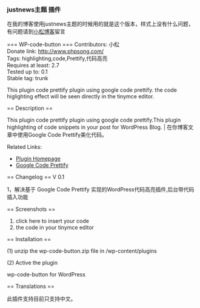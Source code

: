 
### justnews主题 插件
在我的博客使用justnews主题的时候用的就是这个版本，样式上没有什么问题，有问题请到<a href="https://www.phpsong.com/1645.html">小松博客</a>留言

=== WP-code-button ===
Contributors: 小松<br/>
Donate link: http://www.phpsong.com/<br/>
Tags: highlighting,code,Prettify,代码高亮<br/>
Requires at least: 2.7<br/>
Tested up to: 0.1<br/>
Stable tag: trunk<br/>

This plugin code prettify plugin using google code prettify. the code higlighting effect will be seen directly in the tinymce editor.

== Description ==

This plugin code prettify plugin using google code prettify.This plugin highlighting of code snippets in your post for WordPress Blog. | 在你博客文章中使用Google Code Prettify美化代码。


Related Links:
* <a href="http://www.phpsong.com">Plugin Homepage</a>
* <a href="http://code.google.com/p/google-code-prettify/">Google Code Prettify</a>

== Changelog ==
V 0.1

1，解决基于 Google Code Prettify 实现的WordPress代码高亮插件,后台带代码插入功能


== Screenshots ==

1. click here to insert your code
2. the code in your tinymce editor


== Installation ==

(1) unzip the wp-code-button.zip file in /wp-content/plugins

(2) Active the plugin 

wp-code-button for WordPress


== Translations ==

此插件支持目前只支持中文。



